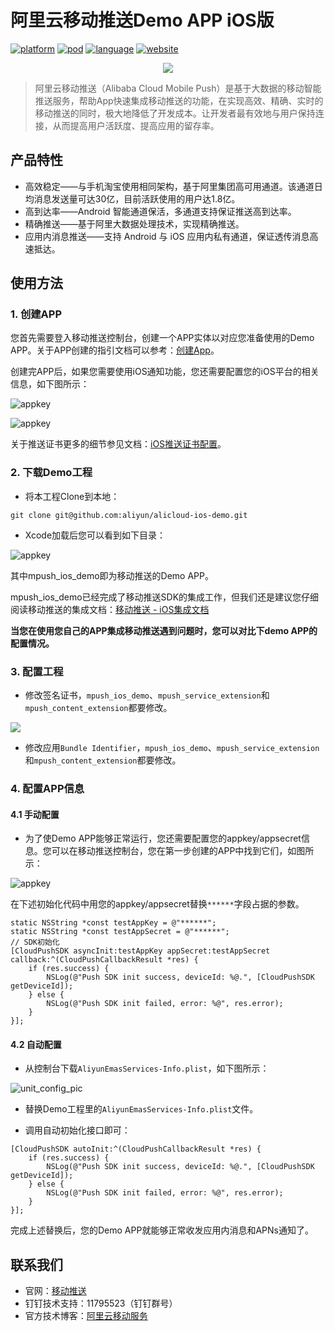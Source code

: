 # 阿里云移动推送Demo APP iOS版

[![platform](https://img.shields.io/badge/platform-iOS-brightgreen.svg)](https://mhub.console.aliyun.com/#/download)
[![pod](https://img.shields.io/badge/pod-support-brightgreen.svg)](https://github.com/aliyun/aliyun-specs)
[![language](https://img.shields.io/badge/language-ObjC-orange.svg)](https://mhub.console.aliyun.com/#/download)
[![website](https://img.shields.io/badge/website-CloudPush-red.svg)](https://www.aliyun.com/product/cps)


<div align="center">
<img src="assets/push-logo.png">
</div>

> 阿里云移动推送（Alibaba Cloud Mobile Push）是基于大数据的移动智能推送服务，帮助App快速集成移动推送的功能，在实现高效、精确、实时的移动推送的同时，极大地降低了开发成本。让开发者最有效地与用户保持连接，从而提高用户活跃度、提高应用的留存率。

## 产品特性
- 高效稳定——与手机淘宝使用相同架构，基于阿里集团高可用通道。该通道日均消息发送量可达30亿，目前活跃使用的用户达1.8亿。
- 高到达率——Android 智能通道保活，多通道支持保证推送高到达率。
- 精确推送——基于阿里大数据处理技术，实现精确推送。
- 应用内消息推送——支持 Android 与 iOS 应用内私有通道，保证透传消息高速抵达。

## 使用方法

### 1. 创建APP

您首先需要登入移动推送控制台，创建一个APP实体以对应您准备使用的Demo APP。关于APP创建的指引文档可以参考：[创建App](https://help.aliyun.com/document_detail/30054.html?spm=5176.doc30054.3.2.0xGnCV)。

创建完APP后，如果您需要使用iOS通知功能，您还需要配置您的iOS平台的相关信息，如下图所示：

![appkey](http://test-bucket-lingbo.oss-cn-hangzhou.aliyuncs.com/mpush4.png)

![appkey](http://test-bucket-lingbo.oss-cn-hangzhou.aliyuncs.com/mpush5.png)

关于推送证书更多的细节参见文档：[iOS推送证书配置](https://help.aliyun.com/document_detail/30071.html?spm=5176.product30047.6.624.SfbchI)。

### 2. 下载Demo工程

- 将本工程Clone到本地：

```
git clone git@github.com:aliyun/alicloud-ios-demo.git
```

- Xcode加载后您可以看到如下目录：

![appkey](http://test-bucket-lingbo.oss-cn-hangzhou.aliyuncs.com/mpush1.png)

其中mpush_ios_demo即为移动推送的Demo APP。

mpush_ios_demo已经完成了移动推送SDK的集成工作，但我们还是建议您仔细阅读移动推送的集成文档：[移动推送 - iOS集成文档](https://help.aliyun.com/document_detail/30072.html?spm=5176.doc30064.6.111.EelXR2)

**当您在使用您自己的APP集成移动推送遇到问题时，您可以对比下demo APP的配置情况。**

### 3. 配置工程

- 修改签名证书，`mpush_ios_demo`、`mpush_service_extension`和`mpush_content_extension`都要修改。

![](http://ams-test-junmo.oss-cn-hangzhou.aliyuncs.com/push_demo/Snip20170112_1.png)

- 修改应用`Bundle Identifier`，`mpush_ios_demo`、`mpush_service_extension`和`mpush_content_extension`都要修改。

### 4. 配置APP信息

#### 4.1 手动配置

- 为了使Demo APP能够正常运行，您还需要配置您的appkey/appsecret信息。您可以在移动推送控制台，您在第一步创建的APP中找到它们，如图所示：

![appkey](http://test-bucket-lingbo.oss-cn-hangzhou.aliyuncs.com/mpush2.png)

在下述初始化代码中用您的appkey/appsecret替换`******`字段占据的参数。

```objc
static NSString *const testAppKey = @"******";
static NSString *const testAppSecret = @"******";
// SDK初始化
[CloudPushSDK asyncInit:testAppKey appSecret:testAppSecret callback:^(CloudPushCallbackResult *res) {
    if (res.success) {
        NSLog(@"Push SDK init success, deviceId: %@.", [CloudPushSDK getDeviceId]);
    } else {
        NSLog(@"Push SDK init failed, error: %@", res.error);
    }
}];
```

#### 4.2 自动配置

- 从控制台下载`AliyunEmasServices-Info.plist`，如下图所示：

![unit_config_pic](http://docs-aliyun.cn-hangzhou.oss.aliyun-inc.com/assets/pic/30072/cn_zh/1522115613308/Snip20180327_1.png)

- 替换Demo工程里的`AliyunEmasServices-Info.plist`文件。

- 调用自动初始化接口即可：

```objc
[CloudPushSDK autoInit:^(CloudPushCallbackResult *res) {
    if (res.success) {
        NSLog(@"Push SDK init success, deviceId: %@.", [CloudPushSDK getDeviceId]);
    } else {
        NSLog(@"Push SDK init failed, error: %@", res.error);
    }
}];
```

完成上述替换后，您的Demo APP就能够正常收发应用内消息和APNs通知了。

## 联系我们

-   官网：[移动推送](https://www.aliyun.com/product/cps)
-   钉钉技术支持：11795523（钉钉群号）
-   官方技术博客：[阿里云移动服务](https://yq.aliyun.com/teams/32)
